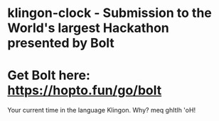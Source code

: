 # klingon-clock - Submission to the World's largest Hackathon presented by Bolt
# Get Bolt here: https://hopto.fun/go/bolt 
Your current time in the language Klingon. Why? meq ghItlh 'oH!
